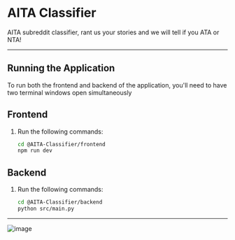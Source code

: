 # AITA Classifier

AITA subreddit classifier, rant us your stories and we will tell if you ATA or NTA!

---

## Running the Application

To run both the frontend and backend of the application, you'll need to have two terminal windows open simultaneously 

## Frontend

1. Run the following commands:
    ```bash
   cd @AITA-Classifier/frontend
   npm run dev

## Backend

1. Run the following commands:
    ```bash
   cd @AITA-Classifier/backend
   python src/main.py

---

![image](https://github.com/user-attachments/assets/3de80959-dd08-4f28-a4ad-4f3d3a2a7481)
